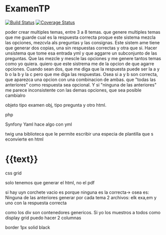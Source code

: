# ExamenTP
[![Build Status](https://travis-ci.org/Sofiamonza/ExamenTP.svg?branch=master)](https://travis-ci.org/Sofiamonza/ExamenTP)
[![Coverage Status](https://coveralls.io/repos/github/Sofiamonza/ExamenTP/badge.svg?branch=master)](https://coveralls.io/github/Sofiamonza/ExamenTP?branch=master)

poder crear multiples temas, entre 3 a 8 temas. que genere multiples temas
que me guarde cual es la respuesta correcta proque este sistema mezcla las opciones, mezcvla als preguntas y las consignas. Este sistem ame tiene que generar dos copias, una sin respuestas correctas y otra que si.
Hacer unsistema que tome esa entrada yml y que aggarre un subconjunto de las preguntas. Que las mezcle y mescle las opciones y me genere tantos temas como yo quiera. 
quiero que este sistrema me de la opcion de que agarre opciones. Cuando sean dos, que me diga que la respuesta puede ser la a y b o la b y la c pero que me diga las respuestas. Osea si a y b son correcta, que aparezca una opcion con una combinacion de ambas.
que "todas las anteriores" como respuesta sea opcional. 
Y si "ninguna de las anteriores" me parece inconsistente con las demas opciones, que sea posible cambialro

objeto tipo examen obj, tipo pregunta y otro html.

 php

Synfony Yaml hace algo con yml

twig una biblioteca que le permite escribir una especia de plantilla que s econvierte en html
<h1>{{text}}</h1>

css grid

solo tenemos que generar el html, no el pdf

si hay uyn corchete vacio es porque ninguna es la correcta-> osea es: Ninguna de las anteriores
 generar por cada tema 2 archivos: elk exa,em y uno con la respuesta correcta

como los div son contenedores genericos. Si yo los muestros a todos como display grid puedo hacer 2 columnas

border 1px solid black


